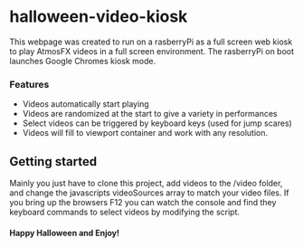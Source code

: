 # halloween-video-kiosk

This webpage was created to run on a rasberryPi as a full screen web kiosk to play AtmosFX videos in a full screen environment. The rasberryPi on boot launches Google Chromes kiosk mode.

### Features
- Videos automatically start playing
- Videos are randomized at the start to give a variety in performances
- Select videos can be triggered by keyboard keys (used for jump scares)
- Videos will fill to viewport container and work with any resolution.

## Getting started
Mainly you just have to clone this project, add videos to the /video folder, and change the javascripts videoSources array to match your video files. If you bring up the browsers F12 you can watch the console and find they keyboard commands to select videos by modifying the script.

#### Happy Halloween and Enjoy!
